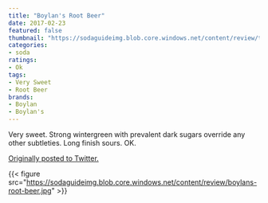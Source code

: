 ```yaml
---
title: "Boylan's Root Beer"
date: 2017-02-23
featured: false
thumbnail: "https://sodaguideimg.blob.core.windows.net/content/review/thumbs/boylans-root-beer.jpg"
categories:
- soda
ratings:
- Ok
tags:
- Very Sweet
- Root Beer
brands:
- Boylan
- Boylan's
---
```


Very sweet. Strong wintergreen with prevalent dark sugars override any other subtleties. Long finish sours. OK.

[Originally posted to Twitter.](https://twitter.com/Cavorter/status/834834836829376513)

{{< figure src="https://sodaguideimg.blob.core.windows.net/content/review/boylans-root-beer.jpg" >}}

